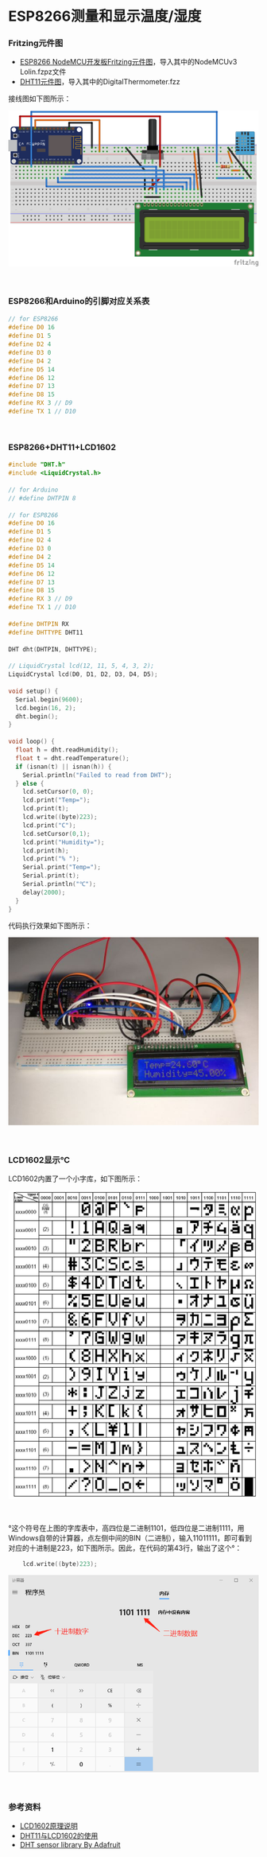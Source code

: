 # ESP8266测量和显示温度/湿度

### Fritzing元件图

* [ESP8266 NodeMCU开发板Fritzing元件图](https://github.com/roman-minyaylov/nodemcu-v3-fritzing)，导入其中的NodeMCUv3 Lolin.fzpz文件
* [DHT11元件图](http://fritzing.org/projects/digital-thermometer-with-dht11/)，导入其中的DigitalThermometer.fzz

接线图如下图所示：

![NodeMCU-DHT11-LCD1602](images/dht11/NodeMCU-DHT11-LCD1602_small.png)

<br/>

### ESP8266和Arduino的引脚对应关系表

```C++
// for ESP8266
#define D0 16
#define D1 5
#define D2 4
#define D3 0
#define D4 2
#define D5 14
#define D6 12
#define D7 13
#define D8 15
#define RX 3 // D9
#define TX 1 // D10
```

<br/>

### ESP8266+DHT11+LCD1602

```c++
#include "DHT.h"
#include <LiquidCrystal.h>

// for Arduino
// #define DHTPIN 8

// for ESP8266
#define D0 16
#define D1 5
#define D2 4
#define D3 0
#define D4 2
#define D5 14
#define D6 12
#define D7 13
#define D8 15
#define RX 3 // D9
#define TX 1 // D10

#define DHTPIN RX
#define DHTTYPE DHT11 

DHT dht(DHTPIN, DHTTYPE);

// LiquidCrystal lcd(12, 11, 5, 4, 3, 2);
LiquidCrystal lcd(D0, D1, D2, D3, D4, D5);

void setup() {
  Serial.begin(9600);
  lcd.begin(16, 2);
  dht.begin();
}

void loop() {
  float h = dht.readHumidity();
  float t = dht.readTemperature();
  if (isnan(t) || isnan(h)) {
    Serial.println("Failed to read from DHT");
  } else {
    lcd.setCursor(0, 0);
    lcd.print("Temp=");
    lcd.print(t);
    lcd.write((byte)223);
    lcd.print("C");
    lcd.setCursor(0,1);
    lcd.print("Humidity=");
    lcd.print(h);
    lcd.print("% ");
    Serial.print("Temp=");
    Serial.print(t);
    Serial.println("℃");
    delay(2000);
  }
}
```

代码执行效果如下图所示：

![ESP8266-DHT11-LCD1602](images/dht11/ESP8266-DHT11-LCD1602-small.jpg)

<br/>

### LCD1602显示℃

LCD1602内置了一个小字库，如下图所示：

![LCD1602-CharLib](images/dht11/LCD1602-CharLib.jpg)

<br/>

°这个符号在上图的字库表中，高四位是二进制1101，低四位是二进制1111，用Windows自带的计算器，点左侧中间的BIN（二进制），输入11011111，即可看到对应的十进制是223，如下图所示。因此，在代码的第43行，输出了这个°：

```c++
    lcd.write((byte)223);
```

![Calculator](images/dht11/Calculator.png)

<br/>

### 参考资料
* [LCD1602原理说明](​https://www.cnblogs.com/hui088/p/4732034.html)
* [DHT11与LCD1602的使用](https://www.geeetech.com/wiki/index.php/Electric_thermometer_by_using_DHT11_sensor_module)
* [DHT sensor library By Adafruit](https://github.com/adafruit/DHT-sensor-library)
